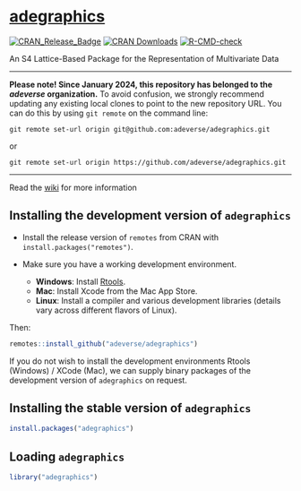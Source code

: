 # [adegraphics](http://pbil.univ-lyon1.fr/ADE-4/)

[![CRAN_Release_Badge](http://www.r-pkg.org/badges/version-ago/adegraphics)](http://cran.r-project.org/package=adegraphics)
[![CRAN Downloads](https://cranlogs.r-pkg.org/badges/adegraphics)](https://cran.r-project.org/package=adegraphics)
[![R-CMD-check](https://github.com/adeverse/adegraphics/actions/workflows/R-CMD-check.yaml/badge.svg)](https://github.com/adeverse/adegraphics/actions/workflows/R-CMD-check.yaml)

An S4 Lattice-Based Package for the Representation of Multivariate Data

---------------------------

**Please note! Since January 2024, this repository has belonged to the *adeverse* organization.**
To avoid confusion, we strongly recommend updating any existing local clones to point to the new 
repository URL. You can do this by using `git remote` on the command line:

`git remote set-url origin git@github.com:adeverse/adegraphics.git`

or 

`git remote set-url origin https://github.com/adeverse/adegraphics.git`

---------------------------


Read the [wiki](https://github.com/adeverse/adegraphics/wiki) for more information


Installing the development version of `adegraphics`
-------------

- Install the release version of `remotes` from CRAN with `install.packages("remotes")`.

- Make sure you have a working development environment.
    * **Windows**: Install [Rtools](http://cran.r-project.org/bin/windows/Rtools/).
    * **Mac**: Install Xcode from the Mac App Store.
    * **Linux**: Install a compiler and various development libraries (details vary across different flavors of Linux).
    
Then:

```r
remotes::install_github("adeverse/adegraphics")
```


If you do not wish to install the development environments Rtools (Windows) / XCode (Mac), we can supply binary packages of the development version of `adegraphics` on request. 



Installing the stable version of `adegraphics`
-------------

```r
install.packages("adegraphics")
```


Loading `adegraphics`
-------------

```r
library("adegraphics")
```
